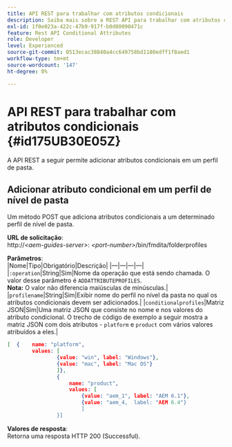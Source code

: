 ```yaml
---
title: API REST para trabalhar com atributos condicionais
description: Saiba mais sobre a REST API para trabalhar com atributos condicionais
exl-id: 1f0e023a-422c-47b9-917f-b0d80090471c
feature: Rest API Conditional Attributes
role: Developer
level: Experienced
source-git-commit: 0513ecac38840a4cc649758bd1180edff1f8aed1
workflow-type: tm+mt
source-wordcount: '147'
ht-degree: 0%

---
```


# API REST para trabalhar com atributos condicionais {#id175UB30E05Z}

A API REST a seguir permite adicionar atributos condicionais em um perfil de pasta.

## Adicionar atributo condicional em um perfil de nível de pasta

Um método POST que adiciona atributos condicionais a um determinado perfil de nível de pasta.

**URL de solicitação**:\
http://*&lt;aem-guides-server>*: *&lt;port-number>*/bin/fmdita/folderprofiles

**Parâmetros**:\
|Nome|Tipo|Obrigatório|Descrição| |—|—|—|—| |`:operation`|String|Sim|Nome da operação que está sendo chamada. O valor desse parâmetro é ``ADDATTRIBUTEPROFILES``. <br> **Nota:** O valor não diferencia maiúsculas de minúsculas.| |`profilename`|String|Sim|Exibir nome do perfil no nível da pasta no qual os atributos condicionais devem ser adicionados.| |`conditionalprofiles`|Matriz JSON|Sim|Uma matriz JSON que consiste no nome e nos valores do atributo condicional. O trecho de código de exemplo a seguir mostra a matriz JSON com dois atributos - `platform` e `product` com vários valores atribuídos a eles.|

```JSON
[  {    name: "platform",    
        values: [       
                {value: "win", label: "Windows"},       
                {value: "mac", label: "Mac OS"}    
                ]},
                {    
                    name: "product",    
                    values: [      
                        {value: "aem_1", label: "AEM 6.1"},     
                        {value: "aem_4,  label: "AEM 6.4"}  
                        ]  
                }]
```

**Valores de resposta**:\
Retorna uma resposta HTTP 200 \(Successful\).
